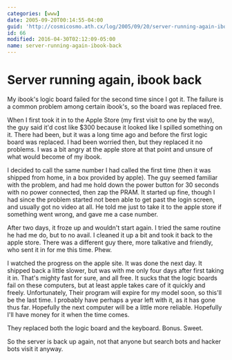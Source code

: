 ```yaml
---
categories: [www]
date: 2005-09-20T00:14:55-04:00
guid: 'http://cosmicosmo.ath.cx/log/2005/09/20/server-running-again-ibook-back/'
id: 66
modified: 2016-04-30T02:12:09-05:00
name: server-running-again-ibook-back
---
```


Server running again, ibook back
================================

My ibook's logic board failed for the second time since I got it.  The failure is a common problem among certain ibook's, so the board was replaced free.

When I first took it in to the Apple Store (my first visit to one by the way), the guy said it'd cost like $300 because it looked like I spilled something on it.  There had been, but it was a long time ago and before the first logic board was replaced.  I had been worried then, but they replaced it no problems.  I was a bit angry at the apple store at that point and unsure of what would become of my ibook.

I decided to call the same number I had called the first time (then it was shipped from home, in a box provided by apple).  The guy seemed familiar with the problem, and had me hold down the power button for 30 seconds with no power connected, then zap the PRAM.  It started up fine, though I had since the problem started not been able to get past the login screen, and usually got no video at all.  He told me just to take it to the apple store if something went wrong, and gave me a case number.

After two days, it froze up and wouldn't start again.  I tried the same routine he had me  do, but to no avail.  I cleaned it up a bit and took it back to the apple store.  There was a different guy there, more talkative and friendly, who sent it in for me this time.  Phew.

I watched the progress on the apple site.  It was done the next day.  It shipped back a little slower, but was with me only four days after first taking it in.  That's mighty fast for sure, and all free.  It sucks that the logic boards fail on these computers, but at least apple takes care of it quickly and freely.  Unfortunately, Their program will expire for my model soon, so this'll be the last time.  I probably have perhaps a year left with it, as it has gone thus far.  Hopefully the next computer will be a little more reliable.  Hopefully I'll have money for it when the time comes.

They replaced both the logic board and the keyboard.  Bonus.  Sweet.

So the server is back up again, not that anyone but search bots and hacker bots visit it anyway.
